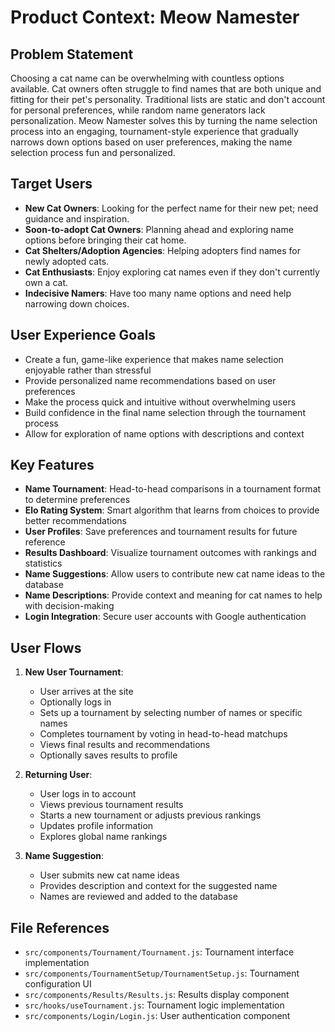 # Product Context: Meow Namester

## Problem Statement
Choosing a cat name can be overwhelming with countless options available. Cat owners often struggle to find names that are both unique and fitting for their pet's personality. Traditional lists are static and don't account for personal preferences, while random name generators lack personalization. Meow Namester solves this by turning the name selection process into an engaging, tournament-style experience that gradually narrows down options based on user preferences, making the name selection process fun and personalized.

## Target Users
- **New Cat Owners**: Looking for the perfect name for their new pet; need guidance and inspiration.
- **Soon-to-adopt Cat Owners**: Planning ahead and exploring name options before bringing their cat home.
- **Cat Shelters/Adoption Agencies**: Helping adopters find names for newly adopted cats.
- **Cat Enthusiasts**: Enjoy exploring cat names even if they don't currently own a cat.
- **Indecisive Namers**: Have too many name options and need help narrowing down choices.

## User Experience Goals
- Create a fun, game-like experience that makes name selection enjoyable rather than stressful
- Provide personalized name recommendations based on user preferences
- Make the process quick and intuitive without overwhelming users
- Build confidence in the final name selection through the tournament process
- Allow for exploration of name options with descriptions and context

## Key Features
- **Name Tournament**: Head-to-head comparisons in a tournament format to determine preferences
- **Elo Rating System**: Smart algorithm that learns from choices to provide better recommendations
- **User Profiles**: Save preferences and tournament results for future reference
- **Results Dashboard**: Visualize tournament outcomes with rankings and statistics
- **Name Suggestions**: Allow users to contribute new cat name ideas to the database
- **Name Descriptions**: Provide context and meaning for cat names to help with decision-making
- **Login Integration**: Secure user accounts with Google authentication

## User Flows
1. **New User Tournament**:
   - User arrives at the site
   - Optionally logs in
   - Sets up a tournament by selecting number of names or specific names
   - Completes tournament by voting in head-to-head matchups
   - Views final results and recommendations
   - Optionally saves results to profile

2. **Returning User**:
   - User logs in to account
   - Views previous tournament results
   - Starts a new tournament or adjusts previous rankings
   - Updates profile information
   - Explores global name rankings

3. **Name Suggestion**:
   - User submits new cat name ideas
   - Provides description and context for the suggested name
   - Names are reviewed and added to the database

## File References
- `src/components/Tournament/Tournament.js`: Tournament interface implementation
- `src/components/TournamentSetup/TournamentSetup.js`: Tournament configuration UI
- `src/components/Results/Results.js`: Results display component
- `src/hooks/useTournament.js`: Tournament logic implementation
- `src/components/Login/Login.js`: User authentication component 